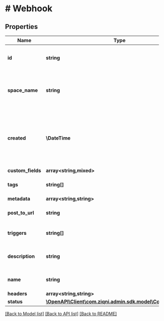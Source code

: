 # # Webhook

## Properties

Name | Type | Description | Notes
------------ | ------------- | ------------- | -------------
**id** | **string** | A unique system generated identifier |
**space_name** | **string** | This is the space name which is linked to the account |
**created** | **\DateTime** | ISO8601 timestamp for when a Model was created. All records are stored in UTC time zone |
**custom_fields** | **array<string,mixed>** |  | [optional]
**tags** | **string[]** | A list of id&#39;s used to tag models | [optional]
**metadata** | **array<string,string>** |  | [optional]
**post_to_url** | **string** | A URL to post the webhook to |
**triggers** | **string[]** | A list of event triggers |
**description** | **string** | The description of a Webhook | [optional]
**name** | **string** | The name of a Webhook |
**headers** | **array<string,string>** |  | [optional]
**status** | [**\OpenAPI\Client\com.ziqni.admin.sdk.model\ConnectionState**](ConnectionState.md) |  |

[[Back to Model list]](../../README.md#models) [[Back to API list]](../../README.md#endpoints) [[Back to README]](../../README.md)
